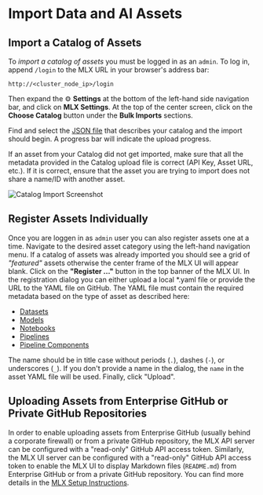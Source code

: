 # Import Data and AI Assets

## Import a Catalog of Assets

To _import a catalog of assets_ you must be logged in as an `admin`. To log in, append `/login` to the
MLX URL in your browser's address bar:

    http://<cluster_node_ip>/login

Then expand the :gear: **Settings** at the bottom of the left-hand side navigation bar, and click on
**MLX Settings**. At the top of the center screen, click on the **Choose Catalog** button under
the **Bulk Imports** sections. 

Find and select the [JSON file](/bootstrapper/catalog_upload.json) that describes your catalog 
and the import should begin. A progress bar will indicate the upload progress.

If an asset from your Catalog did not get imported, make sure that all the metadata provided in the
Catalog upload file is correct (API Key, Asset URL, etc.). If it is correct, ensure that the 
asset you are trying to import does not share a name/ID with another asset.

![Catalog Import Screenshot](/docs/images/CatalogImport.png)


## Register Assets Individually

Once you are loggen in as `admin` user you can also register assets one at a time.
Navigate to the desired asset category using the left-hand navigation menu. If a
catalog of assets was already imported you should see a grid of _"featured"_ assets
otherwise the center frame of the MLX UI will appear blank.
Click on the **"Register ..."** button in the top banner of the MLX UI. In the 
registration dialog you can either upload a local *.yaml file or provide the URL
to the YAML file on GitHub. The YAML file must contain the required metadata
based on the type of asset as described here:
- [Datasets](/datasets/README.md)
- [Models](/models/README.md)
- [Notebooks](/notebooks/README.md)
- [Pipelines](/pipelines/README.md)
- [Pipeline Components](/components/README.md)

The name should be in title case without periods (`.`), dashes (`-`), or underscores (`_`).
If you don't provide a name in the dialog, the `name` in the asset YAML file will
be used. Finally, click "Upload".

## Uploading Assets from Enterprise GitHub or Private GitHub Repositories

In order to enable uploading assets from Enterprise GitHub (usually behind a 
corporate firewall) or from a private GitHub repository, the MLX API server can
be configured with a "read-only" GitHub API access token. Similarly, the MLX UI
server can be configured with a "read-only" GitHub API access token to enable
the MLX UI to display Markdown files (`README.md`) from Enterprise GitHub or from
a private GitHub repository. You can find more details in the
[MLX Setup Instructions](mlx-setup.md#configuring-access-to-private-github-repositories-or-github-enterprise).
